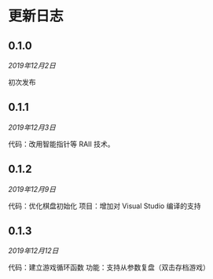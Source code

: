 # 更新日志

## 0.1.0

*2019年12月2日*

初次发布

## 0.1.1

*2019年12月3日*

代码：改用智能指针等 RAII 技术。

## 0.1.2

*2019年12月9日*

代码：优化棋盘初始化
项目：增加对 Visual Studio 编译的支持

## 0.1.3

*2019年12月12日*

代码：建立游戏循环函数
功能：支持从参数复盘（双击存档游戏）